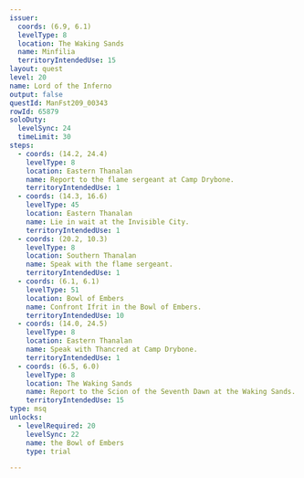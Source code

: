 ```yaml
---
issuer:
  coords: (6.9, 6.1)
  levelType: 8
  location: The Waking Sands
  name: Minfilia
  territoryIntendedUse: 15
layout: quest
level: 20
name: Lord of the Inferno
output: false
questId: ManFst209_00343
rowId: 65879
soloDuty:
  levelSync: 24
  timeLimit: 30
steps:
  - coords: (14.2, 24.4)
    levelType: 8
    location: Eastern Thanalan
    name: Report to the flame sergeant at Camp Drybone.
    territoryIntendedUse: 1
  - coords: (14.3, 16.6)
    levelType: 45
    location: Eastern Thanalan
    name: Lie in wait at the Invisible City.
    territoryIntendedUse: 1
  - coords: (20.2, 10.3)
    levelType: 8
    location: Southern Thanalan
    name: Speak with the flame sergeant.
    territoryIntendedUse: 1
  - coords: (6.1, 6.1)
    levelType: 51
    location: Bowl of Embers
    name: Confront Ifrit in the Bowl of Embers.
    territoryIntendedUse: 10
  - coords: (14.0, 24.5)
    levelType: 8
    location: Eastern Thanalan
    name: Speak with Thancred at Camp Drybone.
    territoryIntendedUse: 1
  - coords: (6.5, 6.0)
    levelType: 8
    location: The Waking Sands
    name: Report to the Scion of the Seventh Dawn at the Waking Sands.
    territoryIntendedUse: 15
type: msq
unlocks:
  - levelRequired: 20
    levelSync: 22
    name: the Bowl of Embers
    type: trial

---
```


